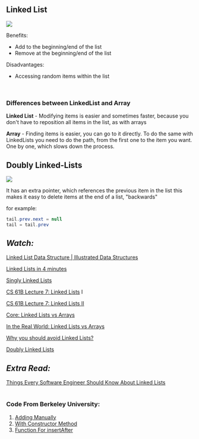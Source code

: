 ## Linked List

<img src="https://user-images.githubusercontent.com/59585859/210178056-525b3c72-a11f-43b2-8564-f48f53c15ee0.png"> 


Benefits:
- Add to the beginning/end of the list
- Remove at the beginning/end of the list



Disadvantages: 
- Accessing random items within the list


<br>

<h3>Differences between LinkedList and Array</h3>

<b>Linked List</b> - Modifying items is easier and sometimes faster, because you don't have to reposition all items in the list, as with arrays


<b>Array</b> - Finding items is easier, you can go to it directly. To do the same with LinkedLists you need to do the path, from the first one to the item you want. One by one, which slows down the process.


## Doubly Linked-Lists 

<img src="https://user-images.githubusercontent.com/59585859/210178593-0e2af687-6216-4361-ae1a-30418ff5cb7d.png">

It has an extra pointer, which references the previous item in the list
this makes it easy to delete items at the end of a list, "backwards"

for example:

```java
tail.prev.next = null
tail = tail.prev
```




<h2><i>Watch:</i></h2>

<a href="https://www.youtube.com/watch?v=odW9FU8jPRQ">Linked List Data Structure | Illustrated Data Structures</a>

<a href="https://www.youtube.com/watch?v=F8AbOfQwl1c">Linked Lists in 4 minutes</a>

<a href="https://www.coursera.org/lecture/data-structures/singly-linked-lists-kHhgK">Singly Linked Lists</a>

<a href="https://archive.org/details/ucberkeley_webcast_htzJdKoEmO0">CS 61B Lecture 7: Linked Lists</a> I

<a href="https://archive.org/details/ucberkeley_webcast_-c4I3gFYe3w">CS 61B Lecture 7: Linked Lists II</a>

<a href="https://www.coursera.org/lecture/data-structures-optimizing-performance/core-linked-lists-vs-arrays-rjBs9">Core: Linked Lists vs Arrays</a>

<a href="https://www.coursera.org/lecture/data-structures-optimizing-performance/in-the-real-world-lists-vs-arrays-QUaUd">In the Real World: Linked Lists vs Arrays</a>

<a href="https://www.youtube.com/watch?v=YQs6IC-vgmo">Why you should avoid Linked Lists?</a>

<a href="https://www.coursera.org/lecture/data-structures/doubly-linked-lists-jpGKD">Doubly Linked Lists</a>


<h2><i>Extra Read:</i></h2>
<a href="https://levelup.gitconnected.com/things-every-software-engineer-should-know-linked-lists-4841f75614ba">Things Every Software Engineer Should Know About Linked Lists</a>

<br>
<br>
<h3>Code From Berkeley University:</h3>

1. <a href="LinkedList/NodeList_example1.java">Adding Manually</a>
2. <a href="LinkedList/NodeList_example2.java">With Constructor Method</a>
3. <a href="LinkedList/insertAfter.java">Function For insertAfter</a>
